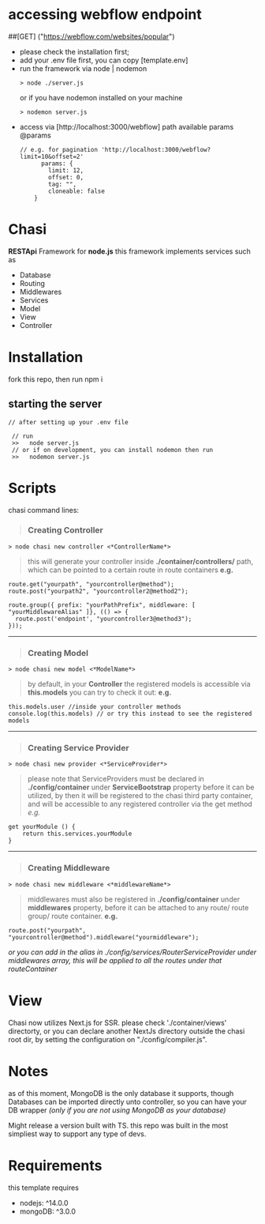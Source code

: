 
# accessing webflow endpoint 
  ##[GET] ("https://webflow.com/websites/popular")
  - please check the installation first;
  - add your .env file first, you can copy [template.env]
  - run the framework via node | nodemon 
    ```
    > node ./server.js
    ```
    or if you have nodemon installed on your machine 
    ```
    > nodemon server.js
    ```
  - access via [http://localhost:3000/webflow] path
    available params
    @params 
    ```
    // e.g. for pagination 'http://localhost:3000/webflow?limit=10&offset=2'
          params: {
            limit: 12,
            offset: 0,
            tag: "",
            cloneable: false
        }
    ```


# Chasi
**RESTApi** Framework for **node.js**
this framework implements services such as
- Database
- Routing
- Middlewares
- Services
- Model
- View
- Controller




# Installation
  fork this repo,
  then run npm i
  
## starting the server
    // after setting up your .env file 

```
 // run 
 >>   node server.js
 // or if on development, you can install nodemon then run
 >>   nodemon server.js
 ```
  
# Scripts
chasi command lines: 
> ### Creating Controller
```
> node chasi new controller <*ControllerName*>
```
 
  > this will generate your controller inside **./container/controllers/** path, 
  which can be pointed to a certain route in route containers
  **e.g.**  
  ```
route.get("yourpath", "yourcontroller@method");
route.post("yourpath2", "yourcontroller2@method2");

route.group({ prefix: "yourPathPrefix", middleware: [ "yourMiddlewareAlias" ]}, (() => {
    route.post('endpoint', "yourcontroller3@method3");
}));
  ```
<hr/>

> ### Creating  Model
  
```
> node chasi new model <*ModelName*>
```

  > by default, in your **Controller** the registered models is accessible via **this.models**
   you can try to check it out:
  **e.g.**
 ```
this.models.user //inside your controller methods
console.log(this.models) // or try this instead to see the registered models
 ```
 <hr/>
 
  > ### Creating Service Provider
  
```
> node chasi new provider <*ServiceProvider*>
```
  > please note that ServiceProviders must be declared in **./config/container** under **ServiceBootstrap** property before it can be utilized, by then it will be registered to the chasi third party container, and will be accessible to any registered controller via the get method
  *e.g.*
```
get yourModule () {
    return this.services.yourModule
}
```
<hr/>

> ### Creating Middleware

```  
> node chasi new middleware <*middlewareName*>
```
  > middlewares must also be registered in **./config/container** under **middlewares** property, before it can
    be attached to any route/ route group/ route container.
  **e.g.**
  ```
route.post("yourpath", "yourcontroller@method").middleware("yourmiddleware");
  ```
  *or you can add in the alias in ./config/services/RouterServiceProvider under middlewares array, this will be applied to all the routes under that routeContainer* 
# View
Chasi now utilizes Next.js for SSR.
please check './container/views' directorty,
or you can declare another NextJs directory outside the chasi root dir,
by setting the configuration on "./config/compiler.js".

# Notes
  as of this moment, MongoDB is the only database it supports, though Databases can be imported directly unto controller,
  so you can have your DB wrapper *(only if you are not using MongoDB as your database)*
  
  Might release a version built with TS. this repo was built in the most simpliest way to support any type of devs.

# Requirements 
this template requires 
- nodejs: ^14.0.0
- mongoDB: ^3.0.0



